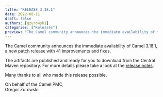 ```yaml
---
title: "RELEASE 3.18.1"
date: 2022-08-11
draft: false
authors: [gzurowski]
categories: ["Releases"]
preview: "The Camel community announces the immediate availability of the new Camel 3.18.1 LTS release"
---
```



The Camel community announces the immediate availability of Camel 3.18.1, a new patch release with 41 improvements and fixes.

The artifacts are published and ready for you to download from the Central Maven repository. For more details please take a look at the [release notes](/releases/release-3.18.1/).

Many thanks to all who made this release possible.

On behalf of the Camel PMC,  
Gregor Zurowski
